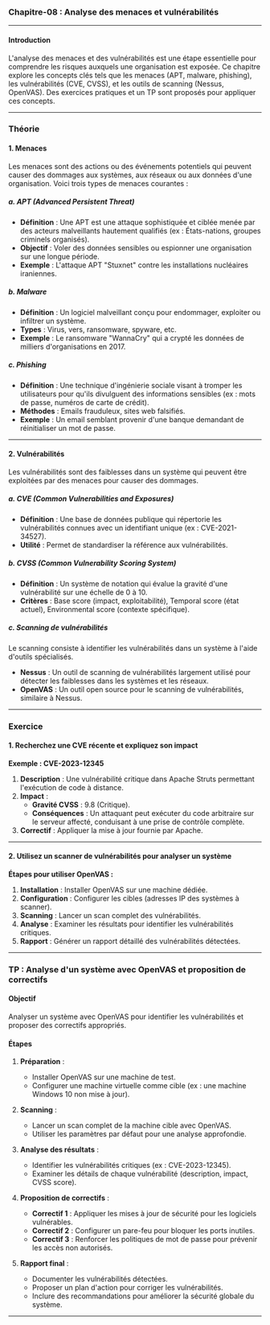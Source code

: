 ### Chapitre-08 : **Analyse des menaces et vulnérabilités**

---

#### **Introduction**
L'analyse des menaces et des vulnérabilités est une étape essentielle pour comprendre les risques auxquels une organisation est exposée. Ce chapitre explore les concepts clés tels que les menaces (APT, malware, phishing), les vulnérabilités (CVE, CVSS), et les outils de scanning (Nessus, OpenVAS). Des exercices pratiques et un TP sont proposés pour appliquer ces concepts.

---

### **Théorie**

#### **1. Menaces**
Les menaces sont des actions ou des événements potentiels qui peuvent causer des dommages aux systèmes, aux réseaux ou aux données d'une organisation. Voici trois types de menaces courantes :

##### **a. APT (Advanced Persistent Threat)**
- **Définition** : Une APT est une attaque sophistiquée et ciblée menée par des acteurs malveillants hautement qualifiés (ex : États-nations, groupes criminels organisés).
- **Objectif** : Voler des données sensibles ou espionner une organisation sur une longue période.
- **Exemple** : L'attaque APT "Stuxnet" contre les installations nucléaires iraniennes.

##### **b. Malware**
- **Définition** : Un logiciel malveillant conçu pour endommager, exploiter ou infiltrer un système.
- **Types** : Virus, vers, ransomware, spyware, etc.
- **Exemple** : Le ransomware "WannaCry" qui a crypté les données de milliers d'organisations en 2017.

##### **c. Phishing**
- **Définition** : Une technique d'ingénierie sociale visant à tromper les utilisateurs pour qu'ils divulguent des informations sensibles (ex : mots de passe, numéros de carte de crédit).
- **Méthodes** : Emails frauduleux, sites web falsifiés.
- **Exemple** : Un email semblant provenir d'une banque demandant de réinitialiser un mot de passe.

---

#### **2. Vulnérabilités**
Les vulnérabilités sont des faiblesses dans un système qui peuvent être exploitées par des menaces pour causer des dommages.

##### **a. CVE (Common Vulnerabilities and Exposures)**
- **Définition** : Une base de données publique qui répertorie les vulnérabilités connues avec un identifiant unique (ex : CVE-2021-34527).
- **Utilité** : Permet de standardiser la référence aux vulnérabilités.

##### **b. CVSS (Common Vulnerability Scoring System)**
- **Définition** : Un système de notation qui évalue la gravité d'une vulnérabilité sur une échelle de 0 à 10.
- **Critères** : Base score (impact, exploitabilité), Temporal score (état actuel), Environmental score (contexte spécifique).

##### **c. Scanning de vulnérabilités**
Le scanning consiste à identifier les vulnérabilités dans un système à l'aide d'outils spécialisés.

- **Nessus** : Un outil de scanning de vulnérabilités largement utilisé pour détecter les faiblesses dans les systèmes et les réseaux.
- **OpenVAS** : Un outil open source pour le scanning de vulnérabilités, similaire à Nessus.

---

### **Exercice**

#### **1. Recherchez une CVE récente et expliquez son impact**

**Exemple : CVE-2023-12345**
1. **Description** : Une vulnérabilité critique dans Apache Struts permettant l'exécution de code à distance.
2. **Impact** :
   - **Gravité CVSS** : 9.8 (Critique).
   - **Conséquences** : Un attaquant peut exécuter du code arbitraire sur le serveur affecté, conduisant à une prise de contrôle complète.
3. **Correctif** : Appliquer la mise à jour fournie par Apache.

---

#### **2. Utilisez un scanner de vulnérabilités pour analyser un système**

**Étapes pour utiliser OpenVAS :**
1. **Installation** : Installer OpenVAS sur une machine dédiée.
2. **Configuration** : Configurer les cibles (adresses IP des systèmes à scanner).
3. **Scanning** : Lancer un scan complet des vulnérabilités.
4. **Analyse** : Examiner les résultats pour identifier les vulnérabilités critiques.
5. **Rapport** : Générer un rapport détaillé des vulnérabilités détectées.

---

### **TP : Analyse d'un système avec OpenVAS et proposition de correctifs**

#### **Objectif**
Analyser un système avec OpenVAS pour identifier les vulnérabilités et proposer des correctifs appropriés.

#### **Étapes**

1. **Préparation** :
   - Installer OpenVAS sur une machine de test.
   - Configurer une machine virtuelle comme cible (ex : une machine Windows 10 non mise à jour).

2. **Scanning** :
   - Lancer un scan complet de la machine cible avec OpenVAS.
   - Utiliser les paramètres par défaut pour une analyse approfondie.

3. **Analyse des résultats** :
   - Identifier les vulnérabilités critiques (ex : CVE-2023-12345).
   - Examiner les détails de chaque vulnérabilité (description, impact, CVSS score).

4. **Proposition de correctifs** :
   - **Correctif 1** : Appliquer les mises à jour de sécurité pour les logiciels vulnérables.
   - **Correctif 2** : Configurer un pare-feu pour bloquer les ports inutiles.
   - **Correctif 3** : Renforcer les politiques de mot de passe pour prévenir les accès non autorisés.

5. **Rapport final** :
   - Documenter les vulnérabilités détectées.
   - Proposer un plan d'action pour corriger les vulnérabilités.
   - Inclure des recommandations pour améliorer la sécurité globale du système.

---
